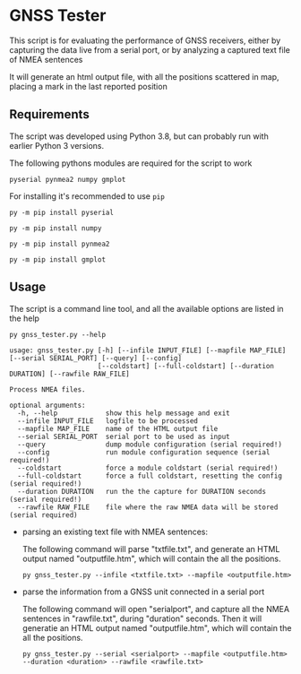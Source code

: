 # GNSS Tester

This script is for evaluating the performance of GNSS receivers, either by capturing the data live from a serial port, or by analyzing a captured text file of NMEA sentences

It will generate an html output file, with all the positions scattered in map, placing a mark in the last reported position


## Requirements

The script was developed using Python 3.8, but can probably run with earlier Python 3 versions.

The following pythons modules are required for the script to work

`pyserial pynmea2 numpy gmplot`

For installing it's recommended to use `pip`

`py -m pip install pyserial`

`py -m pip install numpy`

`py -m pip install pynmea2`

`py -m pip install gmplot`


## Usage

The script is a command line tool, and all the available options are listed in the help

```
py gnss_tester.py --help

usage: gnss_tester.py [-h] [--infile INPUT_FILE] [--mapfile MAP_FILE] [--serial SERIAL_PORT] [--query] [--config]
                      [--coldstart] [--full-coldstart] [--duration DURATION] [--rawfile RAW_FILE]

Process NMEA files.

optional arguments:
  -h, --help            show this help message and exit
  --infile INPUT_FILE   logfile to be processed
  --mapfile MAP_FILE    name of the HTML output file
  --serial SERIAL_PORT  serial port to be used as input
  --query               dump module configuration (serial required!)
  --config              run module configuration sequence (serial required!)
  --coldstart           force a module coldstart (serial required!)
  --full-coldstart      force a full coldstart, resetting the config (serial required!)
  --duration DURATION   run the the capture for DURATION seconds (serial required!)
  --rawfile RAW_FILE    file where the raw NMEA data will be stored (serial required)
```

* parsing an existing text file with NMEA sentences:

  The following command will parse "txtfile.txt", and generate an HTML output named "outputfile.htm", which will contain the all the positions.
  
  `py gnss_tester.py --infile <txtfile.txt> --mapfile <outputfile.htm>`

* parse the information from a GNSS unit connected in a serial port

  The following command will open "serialport", and capture all the NMEA sentences in "rawfile.txt", during "duration" seconds. Then it will generatie an HTML output named "outputfile.htm", which will contain the all the positions.
  
  `py gnss_tester.py --serial <serialport> --mapfile <outputfile.htm> --duration <duration> --rawfile <rawfile.txt>`

